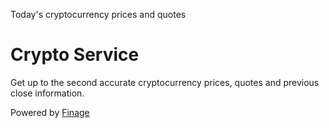 Today's cryptocurrency prices and quotes

# Crypto Service

Get up to the second accurate cryptocurrency prices, quotes and previous close information. 

Powered by [Finage](https://finage.co.uk)
